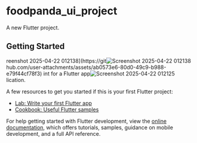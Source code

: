 # foodpanda_ui_project

A new Flutter project.

## Getting Started


reenshot 2025-04-22 012138](https://git![Screenshot 2025-04-22 012138](https://github.com/user-attachments/assets/5d2fb6ae-d9f5-49b3-bc1c-4a96850193a5)
hub.com/user-attachments/assets/ab0573e6-80d0-49c9-b988-e79f44cf78f3)
int for a Flutter app![Screenshot 2025-04-22 012125](https://github.com/user-attachments/assets/168f8e48-f8f7-452e-891c-6b80c2accc4f)
lication.

A few resources to get you started if this is your first Flutter project:

- [Lab: Write your first Flutter app](https://docs.flutter.dev/get-started/codelab)
- [Cookbook: Useful Flutter samples](https://docs.flutter.dev/cookbook)

For help getting started with Flutter development, view the
[online documentation](https://docs.flutter.dev/), which offers tutorials,
samples, guidance on mobile development, and a full API reference.
